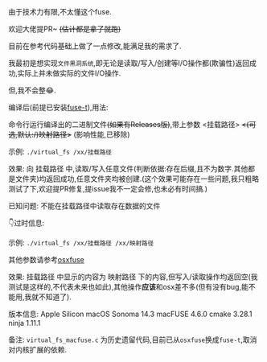 由于技术力有限,不太懂这个fuse.

欢迎大佬提PR~  ~~(估计都是拿了就跑)~~

目前在参考代码基础上做了一点修改,能满足我的需求了.

我最初是想实现`文件黑洞系统`,即无论是读取/写入/创建等I/O操作都(欺骗性)返回成功,实际上并未做实际的文件I/O操作.

但,我不会整😂.

编译后(前提已安装[fuse-t](https://github.com/macos-fuse-t/fuse-t)),用法: 

命令行运行编译出的二进制文件~~(如果有Releases版)~~,带上参数 <挂载路径>  ~~<(可选,默认:/)映射路径>~~ (影响性能,已移除)

示例: `./virtual_fs /xx/挂载路径`

效果: 向 挂载路径 中,读取/写入任意文件(判断依据:存在后缀,且不为数字.其他都是文件夹)均返回成功,任意文件夹均被创建.(这个效果可能存在一些问题,我只粗略测试了下,欢迎提PR修复,提issue我不一定会修,也未必有时间搞.)

已知问题: 不能在挂载路径中读取存在数据的文件

👇过时信息:

示例: `./virtual_fs /xx/挂载路径 /xx/映射路径`

其他参数请参考[osxfuse](https://github.com/osxfuse/osxfuse/wiki/FAQ)

效果: 挂载路径 中显示的内容为 映射路径 下的内容,但写入/读取操作均返回空(我测试是这样的,不代表未来也如此),其他操作**应该**和osx差不多(但有没有bug,能不能用,我就不知道了).

版本信息: Apple Silicon macOS Sonoma 14.3 macFUSE 4.6.0 cmake 3.28.1 ninja 1.11.1

备注: `virtual_fs_macfuse.c` 为历史遗留代码,目前已从`osxfuse`换成`fuse-t`,取消对内核扩展的依赖.
